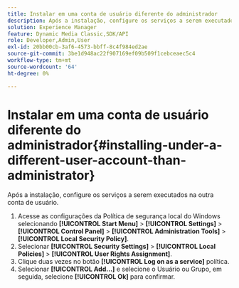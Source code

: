 ```yaml
---
title: Instalar em uma conta de usuário diferente do administrador
description: Após a instalação, configure os serviços a serem executados na outra conta de usuário.
solution: Experience Manager
feature: Dynamic Media Classic,SDK/API
role: Developer,Admin,User
exl-id: 20bb00cb-3af6-4573-bbff-8c4f984ed2ae
source-git-commit: 3be1d948ac22f907169ef09b509f1cebceaec5c4
workflow-type: tm+mt
source-wordcount: '64'
ht-degree: 0%

---
```


# Instalar em uma conta de usuário diferente do administrador{#installing-under-a-different-user-account-than-administrator}

Após a instalação, configure os serviços a serem executados na outra conta de usuário.

1. Acesse as configurações da Política de segurança local do Windows selecionando **[!UICONTROL Start Menu]** > **[!UICONTROL Settings]** > **[!UICONTROL Control Panel]** > **[!UICONTROL Administration Tools]** > **[!UICONTROL Local Security Policy]**.
1. Selecionar **[!UICONTROL Security Settings]** > **[!UICONTROL Local Policies]** > **[!UICONTROL User Rights Assignment]**.
1. Clique duas vezes no botão **[!UICONTROL Log on as a service]** política.
1. Selecionar **[!UICONTROL Add…]** e selecione o Usuário ou Grupo, em seguida, selecione **[!UICONTROL Ok]** para confirmar.

